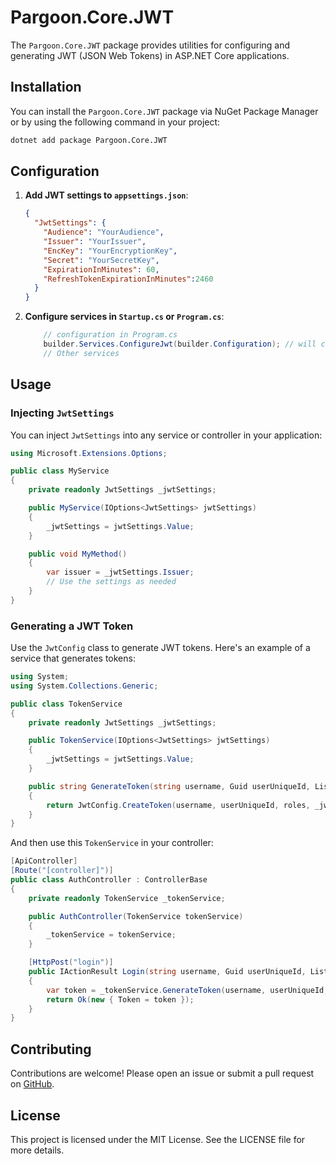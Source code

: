 ﻿# Pargoon.Core.JWT

The `Pargoon.Core.JWT` package provides utilities for configuring and generating JWT (JSON Web Tokens) in ASP.NET Core applications.

## Installation

You can install the `Pargoon.Core.JWT` package via NuGet Package Manager or by using the following command in your project:

```bash
dotnet add package Pargoon.Core.JWT
```

## Configuration

1. **Add JWT settings to `appsettings.json`**:

    ```json
    {
      "JwtSettings": {
        "Audience": "YourAudience",
        "Issuer": "YourIssuer",
        "EncKey": "YourEncryptionKey",
        "Secret": "YourSecretKey",
        "ExpirationInMinutes": 60,
        "RefreshTokenExpirationInMinutes":2460
      }
    }
    ```

2. **Configure services in `Startup.cs` or `Program.cs`**:

    ```csharp
        // configuration in Program.cs
        builder.Services.ConfigureJwt(builder.Configuration); // will config services.Configure<JwtSettings>(Configuration.GetSection("JwtSettings"));
        // Other services
    
    ```

## Usage

### Injecting `JwtSettings`

You can inject `JwtSettings` into any service or controller in your application:

```csharp
using Microsoft.Extensions.Options;

public class MyService
{
    private readonly JwtSettings _jwtSettings;

    public MyService(IOptions<JwtSettings> jwtSettings)
    {
        _jwtSettings = jwtSettings.Value;
    }

    public void MyMethod()
    {
        var issuer = _jwtSettings.Issuer;
        // Use the settings as needed
    }
}
```

### Generating a JWT Token

Use the `JwtConfig` class to generate JWT tokens. Here's an example of a service that generates tokens:

```csharp
using System;
using System.Collections.Generic;

public class TokenService
{
    private readonly JwtSettings _jwtSettings;

    public TokenService(IOptions<JwtSettings> jwtSettings)
    {
        _jwtSettings = jwtSettings.Value;
    }

    public string GenerateToken(string username, Guid userUniqueId, List<string> roles)
    {
        return JwtConfig.CreateToken(username, userUniqueId, roles, _jwtSettings);
    }
}
```

And then use this `TokenService` in your controller:

```csharp
[ApiController]
[Route("[controller]")]
public class AuthController : ControllerBase
{
    private readonly TokenService _tokenService;

    public AuthController(TokenService tokenService)
    {
        _tokenService = tokenService;
    }

    [HttpPost("login")]
    public IActionResult Login(string username, Guid userUniqueId, List<string> roles)
    {
        var token = _tokenService.GenerateToken(username, userUniqueId, roles);
        return Ok(new { Token = token });
    }
}
```

## Contributing

Contributions are welcome! Please open an issue or submit a pull request on [GitHub](https://github.com/navidfaridi/Pargoon.Core/tree/main/src/Pargoon.Core.JWT).

## License

This project is licensed under the MIT License. See the LICENSE file for more details.

